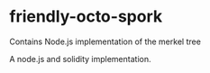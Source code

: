 # friendly-octo-spork
Contains Node.js implementation of the merkel tree

A node.js and solidity implementation.
